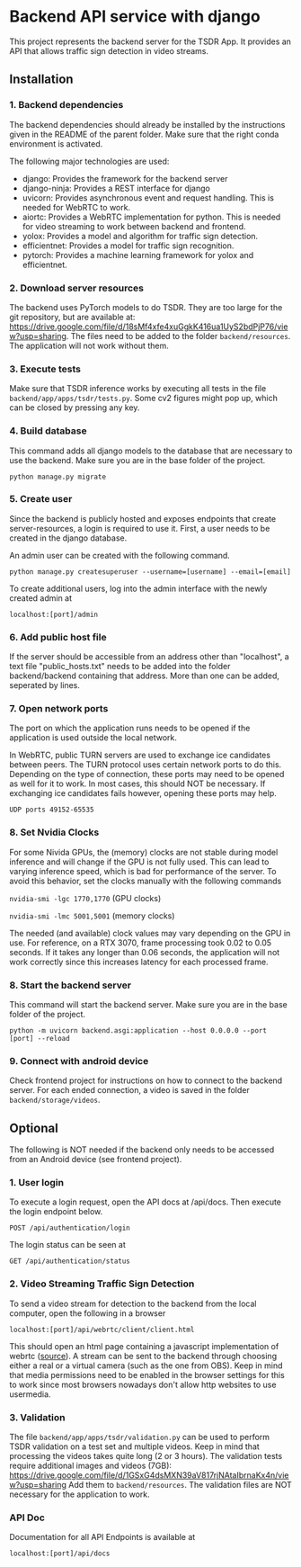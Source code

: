 # Backend API service with django

This project represents the backend server for the TSDR App. It provides an API that allows traffic sign detection in video streams.

## Installation

### 1. Backend dependencies

The backend dependencies should already be installed by the instructions given in the README of the parent folder.
Make sure that the right conda environment is activated.

The following major technologies are used:
* django: Provides the framework for the backend server
* django-ninja: Provides a REST interface for django
* uvicorn: Provides asynchronous event and request handling. This is needed for WebRTC to work.
* aiortc: Provides a WebRTC implementation for python. This is needed for video streaming to work between backend and frontend.
* yolox: Provides a model and algorithm for traffic sign detection.
* efficientnet: Provides a model for traffic sign recognition.
* pytorch: Provides a machine learning framework for yolox and efficientnet.

### 2. Download server resources

The backend uses PyTorch models to do TSDR. They are too large for the git repository, but are available at:
https://drive.google.com/file/d/18sMf4xfe4xuGgkK416ua1UyS2bdPjP76/view?usp=sharing.
The files need to be added to the folder `backend/resources`. The application will not work without them.

### 3. Execute tests

Make sure that TSDR inference works by executing all tests in the file `backend/app/apps/tsdr/tests.py`.
Some cv2 figures might pop up, which can be closed by pressing any key.

### 4. Build database

This command adds all django models to the database that are necessary to use the backend. 
Make sure you are in the base folder of the project.

`python manage.py migrate`

### 5. Create user

Since the backend is publicly hosted and exposes endpoints that create server-resources, a login is required to use it.
First, a user needs to be created in the django database.

An admin user can be created with the following command.

`python manage.py createsuperuser --username=[username] --email=[email]`

To create additional users, log into the admin interface with the newly created admin at

`localhost:[port]/admin`

### 6. Add public host file

If the server should be accessible from an address other than "localhost", a text file "public_hosts.txt" needs to be added
into the folder backend/backend containing that address. More than one can be added, seperated by lines.

### 7. Open network ports

The port on which the application runs needs to be opened if the application is used outside the local network.

In WebRTC, public TURN servers are used to exchange ice candidates between peers. The TURN protocol uses certain network ports to do this.
Depending on the type of connection, these ports may need to be opened as well for it to work. 
In most cases, this should NOT be necessary. If exchanging ice candidates fails however, opening these ports may help.

```UDP ports 49152-65535```

### 8. Set Nvidia Clocks

For some Nivida GPUs, the (memory) clocks are not stable during model inference and will change if the GPU is not fully used. This can lead to varying inference speed, which is bad for performance of the server. To avoid this behavior, set the clocks manually with the following commands

`nvidia-smi -lgc 1770,1770` (GPU clocks)

`nvidia-smi -lmc 5001,5001` (memory clocks)

The needed (and available) clock values may vary depending on the GPU in use. 
For reference, on a RTX 3070, frame processing took 0.02 to 0.05 seconds.
If it takes any longer than 0.06 seconds, the application will not work correctly since this increases latency for each processed frame.

### 8. Start the backend server

This command will start the backend server. Make sure you are in the base folder of the project.

`python -m uvicorn backend.asgi:application --host 0.0.0.0 --port [port] --reload`

### 9. Connect with android device

Check frontend project for instructions on how to connect to the backend server. For each ended connection, a video is saved in the folder `backend/storage/videos`.

## Optional

The following is NOT needed if the backend only needs to be accessed from an Android device (see frontend project).

### 1. User login

To execute a login request, open the API docs at /api/docs. Then execute the login endpoint below.

`POST /api/authentication/login`

The login status can be seen at

`GET /api/authentication/status`

### 2. Video Streaming Traffic Sign Detection

To send a video stream for detection to the backend from the local computer, open the following in a browser

`localhost:[port]/api/webrtc/client/client.html`

This should open an html page containing a javascript implementation of webrtc ([source](https://github.com/aiortc/aiortc/blob/main/examples/server/client.js)). 
A stream can be sent to the backend through choosing either a real or a virtual camera (such as the one from OBS). 
Keep in mind that media permissions need to be enabled in the browser settings for this to work since most browsers nowadays don't allow http websites to use usermedia.

### 3. Validation

The file `backend/app/apps/tsdr/validation.py` can be used to perform TSDR validation on a test set and multiple videos. 
Keep in mind that processing the videos takes quite long (2 or 3 hours).
The validation tests require additional images and videos (7GB):
https://drive.google.com/file/d/1GSxG4dsMXN39aV817rjNAtaIbrnaKx4n/view?usp=sharing
Add them to `backend/resources`. The validation files are NOT necessary for the application to work.

### API Doc

Documentation for all API Endpoints is available at

`localhost:[port]/api/docs`
